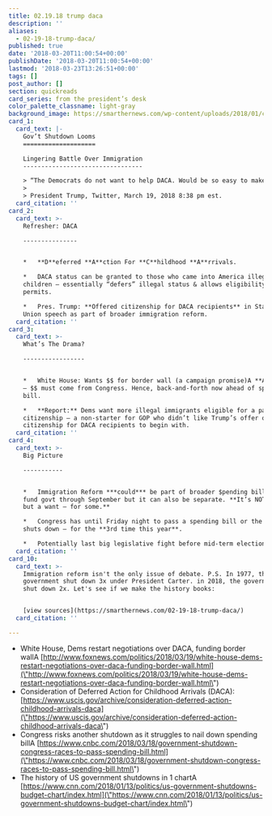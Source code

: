 ```yaml
---
title: 02.19.18 trump daca
description: ''
aliases:
  - 02-19-18-trump-daca/
published: true
date: '2018-03-20T11:00:54+00:00'
publishDate: '2018-03-20T11:00:54+00:00'
lastmod: '2018-03-23T13:26:51+00:00'
tags: []
post_author: []
section: quickreads
card_series: from the president’s desk
color_palette_classname: light-gray
background_image: https://smarthernews.com/wp-content/uploads/2018/01/capitol-us-360x360.jpg
card_1:
  card_text: |-
    Gov’t Shutdown Looms
    ====================

    Lingering Battle Over Immigration
    ---------------------------------

    > “The Democrats do not want to help DACA. Would be so easy to make a deal!”
    > 
    > President Trump, Twitter, March 19, 2018 8:38 pm est.
  card_citation: ''
card_2:
  card_text: >-
    Refresher: DACA

    ---------------


    *   **D**eferred **A**ction For **C**hildhood **A**rrivals.

    *   DACA status can be granted to those who came into America illegally as
    children – essentially “defers” illegal status & allows eligibility for work
    permits.

    *   Pres. Trump: **Offered citizenship for DACA recipients** in State of the
    Union speech as part of broader immigration reform.
  card_citation: ''
card_3:
  card_text: >-
    What’s The Drama?

    -----------------


    *   White House: Wants $$ for border wall (a campaign promise)A **A.S.A.P**
    – $$ must come from Congress. Hence, back-and-forth now ahead of spending
    bill.

    *   **Report:** Dems want more illegal immigrants eligible for a pathway to
    citizenship – a non-starter for GOP who didn’t like Trump’s offer of
    citizenship for DACA recipients to begin with.
  card_citation: ''
card_4:
  card_text: >-
    Big Picture

    -----------


    *   Immigration Reform ***could*** be part of broader $pending bill to
    fund govt through September but it can also be separate. **It’s NOT a need –
    but a want – for some.**

    *   Congress has until Friday night to pass a spending bill or the gov’t
    shuts down – for the **3rd time this year**.

    *   Potentially last big legislative fight before mid-term elections in Nov.
  card_citation: ''
card_10:
  card_text: >-
    Immigration reform isn't the only issue of debate. P.S. In 1977, the
    government shut down 3x under President Carter. in 2018, the government has
    shut down 2x. Let's see if we make the history books:


    [view sources](https://smarthernews.com/02-19-18-trump-daca/)
  card_citation: ''

---
```

*   White House, Dems restart negotiations over DACA, funding border wallA [http://www.foxnews.com/politics/2018/03/19/white-house-dems-restart-negotiations-over-daca-funding-border-wall.html](\"http://www.foxnews.com/politics/2018/03/19/white-house-dems-restart-negotiations-over-daca-funding-border-wall.html\")
*   Consideration of Deferred Action for Childhood Arrivals (DACA): [https://www.uscis.gov/archive/consideration-deferred-action-childhood-arrivals-daca](\"https://www.uscis.gov/archive/consideration-deferred-action-childhood-arrivals-daca\")
*   Congress risks another shutdown as it struggles to nail down spending billA [https://www.cnbc.com/2018/03/18/government-shutdown-congress-races-to-pass-spending-bill.html](\"https://www.cnbc.com/2018/03/18/government-shutdown-congress-races-to-pass-spending-bill.html\")
*   The history of US government shutdowns in 1 chartA [https://www.cnn.com/2018/01/13/politics/us-government-shutdowns-budget-chart/index.html](\"https://www.cnn.com/2018/01/13/politics/us-government-shutdowns-budget-chart/index.html\")